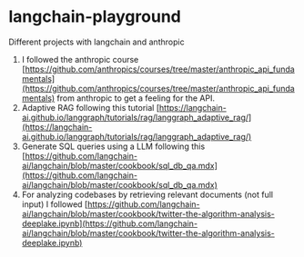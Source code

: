 # langchain-playground
Different projects with langchain and anthropic

1. I followed the anthropic course [https://github.com/anthropics/courses/tree/master/anthropic_api_fundamentals](https://github.com/anthropics/courses/tree/master/anthropic_api_fundamentals) from anthropic to get a feeling for the API.
2. Adaptive RAG following this tutorial [https://langchain-ai.github.io/langgraph/tutorials/rag/langgraph_adaptive_rag/](https://langchain-ai.github.io/langgraph/tutorials/rag/langgraph_adaptive_rag/)
3. Generate SQL queries using a LLM following this  [https://github.com/langchain-ai/langchain/blob/master/cookbook/sql_db_qa.mdx](https://github.com/langchain-ai/langchain/blob/master/cookbook/sql_db_qa.mdx)
4. For analyzing codebases by retrieving relevant documents (not full input) I followed [https://github.com/langchain-ai/langchain/blob/master/cookbook/twitter-the-algorithm-analysis-deeplake.ipynb](https://github.com/langchain-ai/langchain/blob/master/cookbook/twitter-the-algorithm-analysis-deeplake.ipynb)
